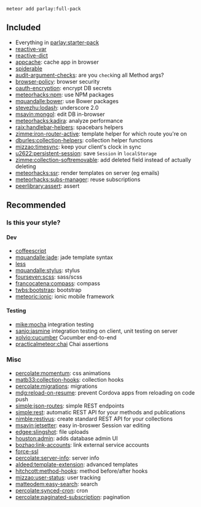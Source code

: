 `meteor add parlay:full-pack`

## Included

- Everything in [parlay:starter-pack](https://github.com/parlaywithme/starter-pack)
- [reactive-var](https://dweldon.silvrback.com/scoped-reactivity)
- [reactive-dict](http://manual.meteor.com/#deps-reactivedictexample)
- [appcache](https://github.com/meteor/meteor/tree/devel/packages/appcache): cache app in browser
- [spiderable](https://atmospherejs.com/meteor/spiderable)
- [audit-argument-checks](http://docs.meteor.com/#/full/auditargumentchecks): are you `check`ing all Method args? 
- [browser-policy](https://github.com/meteor/meteor/tree/devel/packages/browser-policy): browser security
- [oauth-encryption](https://github.com/meteor/meteor/tree/devel/packages/oauth-encryption): encrypt DB secrets
- [meteorhacks:npm](https://github.com/meteorhacks/npm): use NPM packages
- [mquandalle:bower](https://github.com/mquandalle/meteor-bower): use Bower packages
- [stevezhu:lodash](https://lodash.com/): underscore 2.0
- [msavin:mongol](http://mongol.meteor.com/): edit DB in-browser
- [meteorhacks:kadira](https://kadira.io/): analyze performance
- [raix:handlebar-helpers](https://github.com/raix/Meteor-handlebar-helpers): spacebars helpers
- [zimme:iron-router-active](https://github.com/zimme/meteor-iron-router-active): template helper for which route you're on
- [dburles:collection-helpers](https://github.com/dburles/meteor-collection-helpers/): collection helper functions
- [mizzao:timesync](https://github.com/mizzao/meteor-timesync): keep your client's clock in sync
- [u2622:persistent-session](https://github.com/okgrow/meteor-persistent-session/): save `Session` in `localStorage`
- [zimme:collection-softremovable](https://github.com/zimme/meteor-collection-softremovable): add deleted field instead of actually deleting
- [meteorhacks:ssr](https://github.com/meteorhacks/meteor-ssr): render templates on server (eg emails)
- [meteorhacks:subs-manager](https://github.com/meteorhacks/subs-manager): reuse subscriptions
- [peerlibrary:assert](https://github.com/peerlibrary/meteor-assert): assert

## Recommended

### Is this your style?

#### Dev

- [coffeescript](http://docs.meteor.com/#/full/coffeescript)
- [mquandalle:jade](https://github.com/mquandalle/meteor-jade): jade template syntax
- [less](http://docs.meteor.com/#/full/less)
- [mquandalle:stylus](https://github.com/mquandalle/meteor-stylus): stylus
- [fourseven:scss](https://github.com/fourseven/meteor-scss): sass/scss
- [francocatena:compass](https://github.com/francocatena/meteor-compass): compass
- [twbs:bootstrap](https://atmospherejs.com/twbs/bootstrap): bootstrap
- [meteoric:ionic](http://meteoric.github.io/): ionic mobile framework

#### Testing

- [mike:mocha](https://github.com/mad-eye/meteor-mocha-web/) integration testing
- [sanjo:jasmine](https://github.com/Sanjo/meteor-jasmine/) integration testing on client, unit testing on server
- [xolvio:cucumber](https://github.com/xolvio/meteor-cucumber) Cucumber end-to-end
- [practicalmeteor:chai](https://github.com/practicalmeteor/meteor-chai/) Chai assertions

### Misc

- [percolate:momentum](https://github.com/percolatestudio/meteor-momentum): css animations
- [matb33:collection-hooks](https://github.com/matb33/meteor-collection-hooks): collection hooks
- [percolate:migrations](https://github.com/percolatestudio/meteor-migrations/): migrations
- [mdg:reload-on-resume](https://github.com/meteor/mobile-packages/tree/master/packages/mdg:reload-on-resume): prevent Cordova apps from reloading on code push
- [simple:json-routes](https://github.com/stubailo/meteor-rest/): simple REST endpoints
- [simple:rest](https://github.com/stubailo/meteor-rest/): automatic REST API for your methods and publications
- [nimble:restivus](https://github.com/kahmali/meteor-restivus/): create standard REST API for your collections
- [msavin:jetsetter](https://github.com/msavin/JetSetter): easy in-broswer Session var editing
- [edgee:slingshot](https://github.com/CulturalMe/meteor-slingshot): file uploads
- [houston:admin](https://github.com/gterrono/houston): adds database admin UI
- [bozhao:link-accounts](https://github.com/yubozhao/meteor-link-accounts): link external service accounts
- [force-ssl](https://atmospherejs.com/meteor/force-ssl)
- [percolate:server-info](https://github.com/percolatestudio/meteor-server-info): server info
- [aldeed:template-extension](https://github.com/aldeed/meteor-template-extension): advanced templates
- [hitchcott:method-hooks](https://github.com/hitchcott/meteor-method-hooks): method before/after hooks
- [mizzao:user-status](https://github.com/mizzao/meteor-user-status): user tracking
- [matteodem:easy-search](http://matteodem.github.io/meteor-easy-search/): search
- [percolate:synced-cron](https://github.com/percolatestudio/meteor-synced-cron/): cron
- [percolate:paginated-subscription](https://github.com/percolatestudio/paginated-subscription/): pagination
